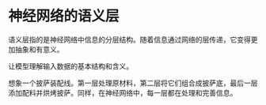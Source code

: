



# 神经网络的语义层



语义层指的是神经网络中信息的分层结构。随着信息通过网络的层传递，它变得更加抽象和有意义。

让模型理解输入数据的基本结构和含义。

想象一个披萨装配线。第一层处理原材料，第二层将它们组合成披萨底，最后一层添加配料并烘烤披萨。同样，在神经网络中，每一层都在处理和完善信息。
